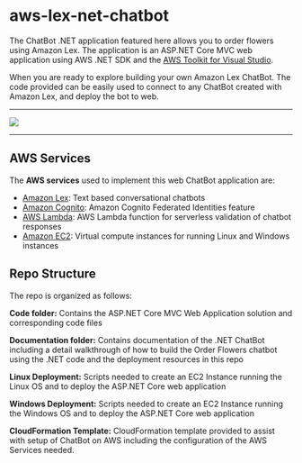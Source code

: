# aws-lex-net-chatbot
The ChatBot .NET application featured here allows you to order flowers using Amazon Lex. The application is an ASP.NET Core MVC web application using AWS .NET SDK and the [AWS Toolkit for Visual Studio][1].  

When you are ready to explore building your own Amazon Lex ChatBot. The code provided can be easily used to connect to any ChatBot created with Amazon Lex, and deploy the bot to web.


----------


<img src="https://s3.us-east-2.amazonaws.com/aws-blog-tew-posts/ChatBot-Pic2-small.png"/>


----------

## **AWS Services**

The **AWS services** used to implement this web ChatBot application are: 

 - [Amazon Lex][2]: Text based conversational chatbots 
 - [Amazon Cognito][3]: Amazon Cognito Federated Identities feature 
 - [AWS Lambda][4]: AWS Lambda function for serverless validation of
   chatbot responses
 - [Amazon EC2][5]: Virtual compute instances for
   running Linux and Windows instances

## **Repo Structure**
The repo is organized as follows:

**Code folder:** Contains the ASP.NET Core MVC Web Application solution and corresponding code files

**Documentation folder:** Contains documentation of the .NET ChatBot including a detail walkthrough of how to build the Order Flowers chatbot using the .NET code and the deployment resources in this repo

**Linux Deployment:** Scripts needed to create an EC2 Instance running the Linux OS and to deploy the ASP.NET Core web application 

**Windows Deployment:** Scripts needed to create an EC2 Instance running the Windows OS and to deploy the ASP.NET Core web application 

**CloudFormation Template:** CloudFormation template provided to assist with setup of ChatBot on AWS including the configuration of the AWS Services needed.


  [1]: https://aws.amazon.com/visualstudio/
  [2]: https://aws.amazon.com/lex/
  [3]: https://aws.amazon.com/cognito/
  [4]: https://aws.amazon.com/lambda/
  [5]: http://aws.amazon.com/ec2